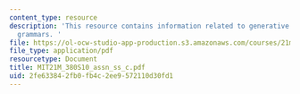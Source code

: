 ```yaml
---
content_type: resource
description: 'This resource contains information related to generative context-free
  grammars. '
file: https://ol-ocw-studio-app-production.s3.amazonaws.com/courses/21m-380-music-and-technology-algorithmic-and-generative-music-spring-2010/2fe633842fb0fb4c2ee9572110d30fd1_MIT21M_380S10_assn_ss_c.pdf
file_type: application/pdf
resourcetype: Document
title: MIT21M_380S10_assn_ss_c.pdf
uid: 2fe63384-2fb0-fb4c-2ee9-572110d30fd1
---
```

